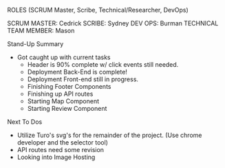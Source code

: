 ROLES (SCRUM Master, Scribe, Technical/Researcher, DevOps)

SCRUM MASTER: Cedrick SCRIBE: Sydney DEV OPS: Burman TECHNICAL TEAM MEMBER: Mason

Stand-Up Summary

* Got caught up with current tasks
  * Header is 90% complete w/ click events still needed.
  * Deployment Back-End is complete!
  * Deployment Front-end still in progress.
  * Finishing Footer Components
  * Finishing up API routes
  * Starting Map Component
  * Starting Review Component

Next To Dos

* Utilize Turo's svg's for the remainder of the project. (Use chrome developer and the selector tool)
* API routes need some revision
* Looking into Image Hosting